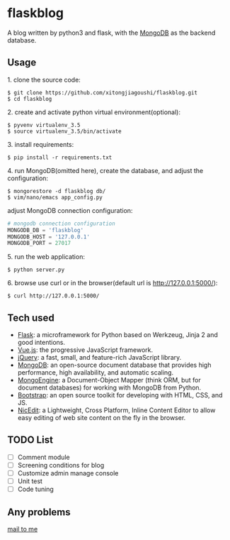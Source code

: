 # flaskblog

A blog written by python3 and flask, with the [MongoDB](https://www.mongodb.com/) as the backend database.

## Usage

1\. clone the source code:

```shell
$ git clone https://github.com/xitongjiagoushi/flaskblog.git
$ cd flaskblog
```

2\. create and activate python virtual environment(optional):

```shell
$ pyvenv virtualenv_3.5
$ source virtualenv_3.5/bin/activate
```

3\. install requirements:

```shell
$ pip install -r requirements.txt
```

4\. run MongoDB(omitted here), create the database, and adjust the configuration:

```shell
$ mongorestore -d flaskblog db/
$ vim/nano/emacs app_config.py
```

adjust MongoDB connection configuration:

```python
# mongodb connection configuration
MONGODB_DB = 'flaskblog'
MONGODB_HOST = '127.0.0.1'
MONGODB_PORT = 27017
```

5\. run the web application:

```shell 
$ python server.py
```

6\. browse use curl or in the browser(default url is http://127.0.0.1:5000/):

```shell
$ curl http://127.0.0.1:5000/
```

## Tech used

- [Flask](http://flask.pocoo.org/): a microframework for Python based on Werkzeug, Jinja 2 and good intentions.
- [Vue.js](https://vuejs.org/): the progressive JavaScript framework.
- [jQuery](https://jquery.com/): a fast, small, and feature-rich JavaScript library.
- [MongoDB](https://www.mongodb.com/): an open-source document database that provides high performance, high availability, and automatic scaling.
- [MongoEngine](http://mongoengine.org/): a Document-Object Mapper (think ORM, but for document databases) for working with MongoDB from Python.
- [Bootstrap](https://getbootstrap.com/): an open source toolkit for developing with HTML, CSS, and JS.
- [NicEdit](http://www.nicedit.com/): a Lightweight, Cross Platform, Inline Content Editor to allow easy editing of web site content on the fly in the browser.

## TODO List

- [ ] Comment module
- [ ] Screening conditions for blog
- [ ] Customize admin manage console
- [ ] Unit test
- [ ] Code tuning

## Any problems

[mail to me](mailto:root@brctl.com)
